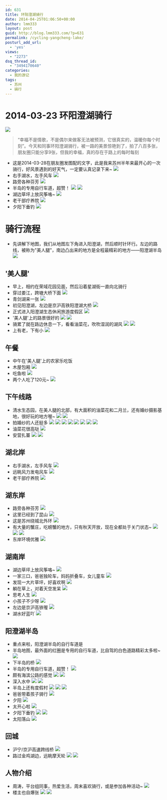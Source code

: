```yaml
---
id: 631
title: 环阳澄湖骑行
date: 2014-04-25T01:06:50+00:00
author: lmm333
layout: post
guid: http://blog.lmm333.com/?p=631
permalink: /cycling-yangcheng-lake/
posturl_add_url:
  - 'yes'
views:
  - "2273"
dsq_thread_id:
  - "3494170640"
categories:
  - 我的游记
tags:
  - 苏州
  - 骑行
---
```

# 2014-03-23 环阳澄湖骑行

![](../images/2014/2014-04-25-cycling-yangcheng-lake/2014-04-25-cycling-yangcheng-lake_01.jpg)

> “幸福不是情歌，不是偶尔来做客无法被预测，它很真实的，温暖你每个时刻”。今天和同事环阳澄湖骑行，被一路的美景惊艳到了，拍了八百多张，朋友圈只能分享9张，但我的幸福，真的存在于路上的每时每刻

- 这是2014-03-28在朋友圈发图配的文字，此是我来苏州半年来最开心的一次骑行，好风景遇到的好天气，一定要认真记录下来~
![](../images/2014/2014-04-25-cycling-yangcheng-lake/2014-04-25-cycling-yangcheng-lake_02.jpg)
- 右手湖水，左手风车
![](../images/2014/2014-04-25-cycling-yangcheng-lake/2014-04-25-cycling-yangcheng-lake_03.jpg)
- 路旁各种芬芳
![](../images/2014/2014-04-25-cycling-yangcheng-lake/2014-04-25-cycling-yangcheng-lake_04.jpg)
- 半岛的专用自行车道，超赞！
![](../images/2014/2014-04-25-cycling-yangcheng-lake/2014-04-25-cycling-yangcheng-lake_05.jpg)
![](../images/2014/2014-04-25-cycling-yangcheng-lake/2014-04-25-cycling-yangcheng-lake_06.jpg)
- 湖边草坪上放风筝咯~
![](../images/2014/2014-04-25-cycling-yangcheng-lake/2014-04-25-cycling-yangcheng-lake_07.jpg)
- 老干部疗养院
![](../images/2014/2014-04-25-cycling-yangcheng-lake/2014-04-25-cycling-yangcheng-lake_08.jpg)
- 夕阳下垂钓
![](../images/2014/2014-04-25-cycling-yangcheng-lake/2014-04-25-cycling-yangcheng-lake_09.jpg)


# 骑行流程
- 先讲解下地图，我们从地图左下角进入阳澄湖，然后顺时针环行。左边的路线，被称为"美人腿"，南边凸出来的地方是全程最精彩的地方——阳澄湖半岛
![](../images/2014/2014-04-25-cycling-yangcheng-lake/2014-04-25-cycling-yangcheng-lake_10.jpg)


## '美人腿'
- 早上，相约在荣域花园见面，然后沿着星湖街一直向北骑行
- 穿过娄江，跨塘大桥下面
![](../images/2014/2014-04-25-cycling-yangcheng-lake/2014-04-25-cycling-yangcheng-lake_11.jpg)
- 青剑湖来一张
![](../images/2014/2014-04-25-cycling-yangcheng-lake/2014-04-25-cycling-yangcheng-lake_12.jpg)
- 初见阳澄湖，左边是京沪高铁阳澄湖大桥
![](../images/2014/2014-04-25-cycling-yangcheng-lake/2014-04-25-cycling-yangcheng-lake_13.jpg)
- 正式进入阳澄湖生态休闲旅游度假区
![](../images/2014/2014-04-25-cycling-yangcheng-lake/2014-04-25-cycling-yangcheng-lake_14.jpg)
- '美人腿'上的路景很好的
![](../images/2014/2014-04-25-cycling-yangcheng-lake/2014-04-25-cycling-yangcheng-lake_15.jpg)
![](../images/2014/2014-04-25-cycling-yangcheng-lake/2014-04-25-cycling-yangcheng-lake_16.jpg)
- 骑累了就在路边休息一下，看看油菜花，吹吹湿润的湖风
![](../images/2014/2014-04-25-cycling-yangcheng-lake/2014-04-25-cycling-yangcheng-lake_17.jpg)
![](../images/2014/2014-04-25-cycling-yangcheng-lake/2014-04-25-cycling-yangcheng-lake_18.jpg)
- 上有老，下有小
![](../images/2014/2014-04-25-cycling-yangcheng-lake/2014-04-25-cycling-yangcheng-lake_19.jpg)


## 午餐
- 中午在'美人腿'上的农家乐吃饭
- 木屋包厢
![](../images/2014/2014-04-25-cycling-yangcheng-lake/2014-04-25-cycling-yangcheng-lake_20.jpg)
- 吃鱼啦
![](../images/2014/2014-04-25-cycling-yangcheng-lake/2014-04-25-cycling-yangcheng-lake_21.jpg)
- 两个人吃了120元~
![](../images/2014/2014-04-25-cycling-yangcheng-lake/2014-04-25-cycling-yangcheng-lake_22.jpg)


## 下午线路
- 清水生态园，在美人腿的北部，有大面积的油菜花和二月兰，还有婚纱摄影基地，很好玩的地方喔~
![](../images/2014/2014-04-25-cycling-yangcheng-lake/2014-04-25-cycling-yangcheng-lake_23.jpg)
![](../images/2014/2014-04-25-cycling-yangcheng-lake/2014-04-25-cycling-yangcheng-lake_24.jpg)
- 拍婚纱的人还挺多
![](../images/2014/2014-04-25-cycling-yangcheng-lake/2014-04-25-cycling-yangcheng-lake_02.jpg)
![](../images/2014/2014-04-25-cycling-yangcheng-lake/2014-04-25-cycling-yangcheng-lake_26.jpg)
![](../images/2014/2014-04-25-cycling-yangcheng-lake/2014-04-25-cycling-yangcheng-lake_27.jpg)
![](../images/2014/2014-04-25-cycling-yangcheng-lake/2014-04-25-cycling-yangcheng-lake_28.jpg)
![](../images/2014/2014-04-25-cycling-yangcheng-lake/2014-04-25-cycling-yangcheng-lake_29.jpg)
![](../images/2014/2014-04-25-cycling-yangcheng-lake/2014-04-25-cycling-yangcheng-lake_30.jpg)
![](../images/2014/2014-04-25-cycling-yangcheng-lake/2014-04-25-cycling-yangcheng-lake_31.jpg)
![](../images/2014/2014-04-25-cycling-yangcheng-lake/2014-04-25-cycling-yangcheng-lake_32.jpg)
- 油菜花很高哒
![](../images/2014/2014-04-25-cycling-yangcheng-lake/2014-04-25-cycling-yangcheng-lake_33.jpg)
- 安营扎寨
![](../images/2014/2014-04-25-cycling-yangcheng-lake/2014-04-25-cycling-yangcheng-lake_34.jpg)
![](../images/2014/2014-04-25-cycling-yangcheng-lake/2014-04-25-cycling-yangcheng-lake_35.jpg)


## 湖北岸
- 右手湖水，左手风车
![](../images/2014/2014-04-25-cycling-yangcheng-lake/2014-04-25-cycling-yangcheng-lake_03.jpg)
- 远眺风力发电风车
![](../images/2014/2014-04-25-cycling-yangcheng-lake/2014-04-25-cycling-yangcheng-lake_37.jpg)
- 老干部疗养院
![](../images/2014/2014-04-25-cycling-yangcheng-lake/2014-04-25-cycling-yangcheng-lake_08.jpg)


## 湖东岸
- 路旁各种芬芳
![](../images/2014/2014-04-25-cycling-yangcheng-lake/2014-04-25-cycling-yangcheng-lake_04.jpg)
- 这里已经到了昆山
![](../images/2014/2014-04-25-cycling-yangcheng-lake/2014-04-25-cycling-yangcheng-lake_40.jpg)
- 这是苏州绕城北外环
![](../images/2014/2014-04-25-cycling-yangcheng-lake/2014-04-25-cycling-yangcheng-lake_41.jpg)
- 有大量的蟹庄，吃螃蟹的地方，只有秋天开放，现在全都处于关门状态~
![](../images/2014/2014-04-25-cycling-yangcheng-lake/2014-04-25-cycling-yangcheng-lake_42.jpg)
![](../images/2014/2014-04-25-cycling-yangcheng-lake/2014-04-25-cycling-yangcheng-lake_43.jpg)
![](../images/2014/2014-04-25-cycling-yangcheng-lake/2014-04-25-cycling-yangcheng-lake_44.jpg)
- 东岸环境优雅
![](../images/2014/2014-04-25-cycling-yangcheng-lake/2014-04-25-cycling-yangcheng-lake_45.jpg)

## 湖南岸
- 湖边草坪上放风筝咯~
![](../images/2014/2014-04-25-cycling-yangcheng-lake/2014-04-25-cycling-yangcheng-lake_07.jpg)
- 一家三口，爸爸独轮车，妈妈折叠车，女儿童车
![](../images/2014/2014-04-25-cycling-yangcheng-lake/2014-04-25-cycling-yangcheng-lake_47.jpg)
- 发现一大片草坪，好喜欢啊
![](../images/2014/2014-04-25-cycling-yangcheng-lake/2014-04-25-cycling-yangcheng-lake_48.jpg)
- 躺在草上，对着天空发呆
![](../images/2014/2014-04-25-cycling-yangcheng-lake/2014-04-25-cycling-yangcheng-lake_49.jpg)
- 思考人生
![](../images/2014/2014-04-25-cycling-yangcheng-lake/2014-04-25-cycling-yangcheng-lake_50.jpg)
- 小孩子不少呀
![](../images/2014/2014-04-25-cycling-yangcheng-lake/2014-04-25-cycling-yangcheng-lake_51.jpg)
- 左边是京沪高铁喔
![](../images/2014/2014-04-25-cycling-yangcheng-lake/2014-04-25-cycling-yangcheng-lake_52.jpg)
- 湖水好蓝吖
![](../images/2014/2014-04-25-cycling-yangcheng-lake/2014-04-25-cycling-yangcheng-lake_53.jpg)

## 阳澄湖半岛
- 重点来啦，阳澄湖半岛的自行车道是
- 半岛地图，最外面的红圈是专用的自行车道，比自驾的白色道路精彩太多啦~
![](../images/2014/2014-04-25-cycling-yangcheng-lake/2014-04-25-cycling-yangcheng-lake_54.jpg)
- 下半岛的桥
![](../images/2014/2014-04-25-cycling-yangcheng-lake/2014-04-25-cycling-yangcheng-lake_55.jpg)
- 半岛的专用自行车道，超赞！
![](../images/2014/2014-04-25-cycling-yangcheng-lake/2014-04-25-cycling-yangcheng-lake_06.jpg)
- 颇有海滨公路的感觉
![](../images/2014/2014-04-25-cycling-yangcheng-lake/2014-04-25-cycling-yangcheng-lake_05.jpg)
![](../images/2014/2014-04-25-cycling-yangcheng-lake/2014-04-25-cycling-yangcheng-lake_58.jpg)
- 深入水中
![](../images/2014/2014-04-25-cycling-yangcheng-lake/2014-04-25-cycling-yangcheng-lake_59.jpg)
![](../images/2014/2014-04-25-cycling-yangcheng-lake/2014-04-25-cycling-yangcheng-lake_60.jpg)
- 半岛上还有度假村
![](../images/2014/2014-04-25-cycling-yangcheng-lake/2014-04-25-cycling-yangcheng-lake_61.jpg)
![](../images/2014/2014-04-25-cycling-yangcheng-lake/2014-04-25-cycling-yangcheng-lake_62.jpg)
![](../images/2014/2014-04-25-cycling-yangcheng-lake/2014-04-25-cycling-yangcheng-lake_63.jpg)
- 爸爸带着孩子骑行
![](../images/2014/2014-04-25-cycling-yangcheng-lake/2014-04-25-cycling-yangcheng-lake_64.jpg)
- 夕阳
![](../images/2014/2014-04-25-cycling-yangcheng-lake/2014-04-25-cycling-yangcheng-lake_65.jpg)
- 太开心啦
![](../images/2014/2014-04-25-cycling-yangcheng-lake/2014-04-25-cycling-yangcheng-lake_66.jpg)
- 夕阳下垂钓
![](../images/2014/2014-04-25-cycling-yangcheng-lake/2014-04-25-cycling-yangcheng-lake_09.jpg)
![](../images/2014/2014-04-25-cycling-yangcheng-lake/2014-04-25-cycling-yangcheng-lake_68.jpg)
- 太阳落山
![](../images/2014/2014-04-25-cycling-yangcheng-lake/2014-04-25-cycling-yangcheng-lake_69.jpg)

## 回城
- 沪宁/京沪高速跨线桥
![](../images/2014/2014-04-25-cycling-yangcheng-lake/2014-04-25-cycling-yangcheng-lake_70.jpg)
- 路过金鸡湖边，远眺摩天轮
![](../images/2014/2014-04-25-cycling-yangcheng-lake/2014-04-25-cycling-yangcheng-lake_71.jpg)
![](../images/2014/2014-04-25-cycling-yangcheng-lake/2014-04-25-cycling-yangcheng-lake_72.jpg)

## 人物介绍
- 周涛，平台组同事，热爱生活，周末喜欢骑行，或是参加各种活动~
![](../images/2014/2014-04-25-cycling-yangcheng-lake/2014-04-25-cycling-yangcheng-lake_73.jpg)
- 楼主也自爆张
![](../images/2014/2014-04-25-cycling-yangcheng-lake/2014-04-25-cycling-yangcheng-lake_74.jpg)
![](../images/2014/2014-04-25-cycling-yangcheng-lake/2014-04-25-cycling-yangcheng-lake_75.jpg)